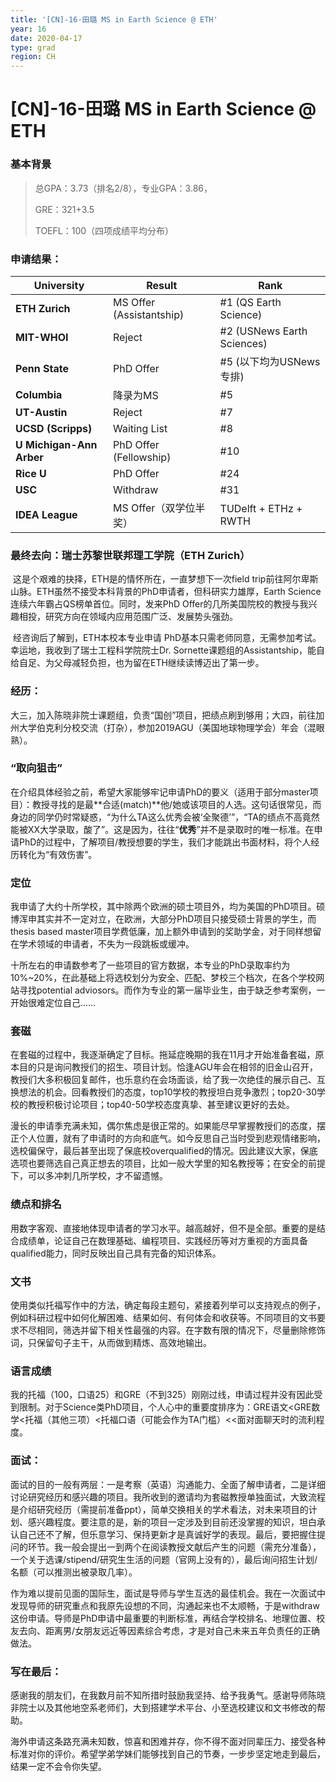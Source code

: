 ```yaml
---
title: '[CN]-16-田璐 MS in Earth Science @ ETH'
year: 16
date: 2020-04-17
type: grad
region: CH
---
```


# [CN]-16-田璐 MS in Earth Science @ ETH

### 基本背景

> 总GPA：3.73（排名2/8），专业GPA：3.86，
>
> GRE：321+3.5
>
> TOEFL：100（四项成绩平均分布） 

### 申请结果：

| University                | Result                   | Rank                       |
| ------------------------- | ------------------------ | -------------------------- |
| **ETH  Zurich**           | MS Offer (Assistantship) | #1 (QS Earth Science)      |
| **MIT-WHOI**              | Reject                   | #2 (USNews Earth Sciences) |
| **Penn  State**           | PhD Offer                | #5 (以下均为USNews专排)    |
| **Columbia**              | 降录为MS                 | #5                         |
| **UT-Austin**             | Reject                   | #7                         |
| **UCSD  (Scripps)**       | Waiting List             | #8                         |
| **U  Michigan-Ann Arber** | PhD Offer (Fellowship)   | #10                        |
| **Rice  U**               | PhD Offer                | #24                        |
| **USC**                   | Withdraw                 | #31                        |
| **IDEA  League**          | MS Offer（双学位半奖）   | TUDelft + ETHz + RWTH      |

### 最终去向：瑞士苏黎世联邦理工学院（ETH Zurich）

​	这是个艰难的抉择，ETH是的情怀所在，一直梦想下一次field trip前往阿尔卑斯山脉。ETH虽然不接受本科背景的PhD申请者，但科研实力雄厚，Earth Science连续六年霸占QS榜单首位。同时，发来PhD Offer的几所美国院校的教授与我兴趣相投，研究方向在领域内应用范围广泛、发展势头强劲。

​	经咨询后了解到，ETH本校本专业申请 PhD基本只需老师同意，无需参加考试。幸运地，我收到了瑞士工程科学院院士Dr. Sornette课题组的Assistantship，能自给自足、为父母减轻负担，也为留在ETH继续读博迈出了第一步。

### 经历：

​    大三，加入陈晓非院士课题组，负责“国创”项目，把绩点刷到够用；大四，前往加州大学伯克利分校交流（打杂），参加2019AGU（美国地球物理学会）年会（混眼熟）。

### “取向狙击”

​	在介绍具体经验之前，希望大家能够牢记申请PhD的要义（适用于部分master项目）：教授寻找的是最**合适(match)**他/她或该项目的人选。这句话很常见，而身边的同学仍时常疑惑，“为什么TA这么优秀会被‘全聚德’”，“TA的绩点不高竟然能被XX大学录取，酸了”。这是因为，往往“**优秀**”并不是录取时的唯一标准。在申请PhD的过程中，了解项目/教授想要的学生，我们才能跳出书面材料，将个人经历转化为“有效伤害”。

### 定位

​    我申请了大约十所学校，其中除两个欧洲的硕士项目外，均为美国的PhD项目。硕博浑申其实并不一定对立，在欧洲，大部分PhD项目只接受硕士背景的学生，而thesis based master项目学费低廉，加上额外申请到的奖助学金，对于同样想留在学术领域的申请者，不失为一段跳板或缓冲。

​	十所左右的申请数参考了一些项目的官方数据，本专业的PhD录取率约为10%~20%，在此基础上将选校划分为安全、匹配、梦校三个档次，在各个学校网站寻找potential adviosors。而作为专业的第一届毕业生，由于缺乏参考案例，一开始很难定位自己……

### 套磁

​	在套磁的过程中，我逐渐确定了目标。拖延症晚期的我在11月才开始准备套磁，原本目的只是询问教授们的招生、项目计划。恰逢AGU年会在相邻的旧金山召开，教授们大多积极回复邮件，也乐意约在会场面谈，给了我一次绝佳的展示自己、互换想法的机会。回看教授们的态度，top10学校的教授坦白竞争激烈；top20-30学校的教授积极讨论项目；top40-50学校态度真挚、甚至建议更好的去处。

​	漫长的申请季充满未知，偶尔焦虑是很正常的。如果能尽早掌握教授们的态度，摆正个人位置，就有了申请时的方向和底气。如今反思自己当时受到悲观情绪影响，选校偏保守，最后甚至出现了保底校overqualified的情况。因此建议大家，保底选项也要筛选自己真正想去的项目，比如一般大学里的知名教授等；在安全的前提下，可以多冲刺几所学校，才不留遗憾。

### 绩点和排名

​	用数字客观、直接地体现申请者的学习水平。越高越好，但不是全部。重要的是结合成绩单，论证自己在数理基础、编程项目、实践经历等对方重视的方面具备qualified能力，同时反映出自己具有完备的知识体系。 

### 文书

​	使用类似托福写作中的方法，确定每段主题句，紧接着列举可以支持观点的例子，例如科研过程中如何化解困难、结果如何、有何体会和收获等。不同项目的文书要求不尽相同，筛选并留下相关性最强的内容。在字数有限的情况下，尽量删除修饰词，只保留句子主干，从而做到精炼、高效地输出。 

### 语言成绩

​    我的托福（100，口语25）和GRE（不到325）刚刚过线，申请过程并没有因此受到限制。对于Science类PhD项目，个人心中的重要度排序为：GRE语文<GRE数学<托福（其他三项）<托福口语（可能会作为TA门槛）<<面对面聊天时的流利程度。

### 面试：

​	面试的目的一般有两层：一是考察（英语）沟通能力、全面了解申请者，二是详细讨论研究经历和感兴趣的项目。我所收到的邀请均为套磁教授单独面试，大致流程是介绍研究经历（需提前准备ppt），简单交换相关的学术看法，对未来项目的计划、感兴趣程度。要注意的是，新的项目一定涉及到目前还没掌握的知识，坦白承认自己还不了解，但乐意学习、保持更新才是真诚好学的表现。最后，要把握住提问的环节。我一般会提出一到两个在阅读教授文献后产生的问题（需充分准备），一个关于选课/stipend/研究生生活的问题（官网上没有的），最后询问招生计划/名额（可以推测出被录取几率）。

​	作为难以提前见面的国际生，面试是导师与学生互选的最佳机会。我在一次面试中发现导师的研究重点和我原先设想的不同，沟通起来也不太顺畅，于是withdraw这份申请。导师是PhD申请中最重要的判断标准，再结合学校排名、地理位置、校友去向、距离男/女朋友远近等因素综合考虑，才是对自己未来五年负责任的正确做法。

### 写在最后：

​    感谢我的朋友们，在我数月前不知所措时鼓励我坚持、给予我勇气。感谢导师陈晓非院士以及其他地空系老师们，大到搭建学术平台、小至选校建议和文书修改的帮助。

​	海外申请这条路充满未知数，惊喜和困难并存，你不得不面对同辈压力、接受各种标准对你的评价。希望学弟学妹们能够找到自己的节奏，一步步坚定地走到最后，结果一定不会令你失望。

 